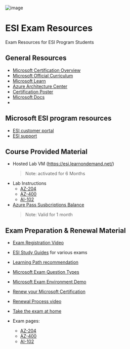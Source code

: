 ![image](https://user-images.githubusercontent.com/64772417/153222029-332b3411-d1a9-4db8-a197-1bef7fceeeb4.png)

# ESI Exam Resources
Exam Resources for ESI Program Students

## General Resources

- [Microsoft Certification Overview ](https://www.microsoft.com/certification "Microsoft Certification Overview ")
- [Microsoft Official Curriculum ](https://www.aka.ms/MOC "Microsoft Official Curriculum ")
- [Microsoft Learn](https://www.Microsoft.com/Learn "Microsoft Learn")
- [Azure Architecture Center](https://www.aka.ms/architecture "Azure Architecture Center")
- [Certification Poster](https://www.aka.ms/TrainCertPoster "Certification Poster")
- [Microsoft Docs](https://www.aka.ms/Docs "Microsoft Docs")
- 
## Microsoft ESI program resources
- [ESI customer portal](https://esi.microsoft.com/)
- [ESI support](https://esisupport.microsoft.com/)

## Course Provided Material
- Hosted Lab VM (https://esi.learnondemand.net/)
  > Note: activated for 6 Months 
- Lab Instructions
    - [AZ-204](aka.ms/az400labs)
    - [AZ-400](aka.ms/az204labs)
    - [AI-102](aka.ms/ai102labs)
- [Azure Pass Susbcriptions Balance](https://www.microsoftazuresponsorships.com/balance)
  > Note: Valid for 1 month

## Exam Preparation & Renewal Material
- [Exam Registration Video](https://aka.ms/LxPExamDiscountVideo)
- [ESI Study Guides](https://aka.ms/ESIStudyGuides) for various exams
- [Learning Path recommendation](https://aka.ms/AzureTrainCertDeck)

- [Microsoft Exam Question Types](https://docs.microsoft.com/en-us/learn/certifications/exam-duration-question-types#question-types-on-exams)
- [Microsoft Exam Environment Demo](http://aka.ms/examdemo)
- [Renew your Microsoft Certification](https://docs.microsoft.com/en-us/learn/certifications/renew-your-microsoft-certification)
- [Renewal Process video](https://www.youtube.com/watch?v=ttuhmFHOTU8&feature=youtu.be)
- [Take the exam at home](https://www.thomasmaurer.ch/2020/03/how-to-take-a-microsoft-certification-exam-online/)
- Exam pages:
    - [AZ-204](https://docs.microsoft.com/en-us/learn/certifications/exams/az-204)
    - [AZ-400](https://docs.microsoft.com/en-us/learn/certifications/exams/az-400)
    - [AI-102](https://docs.microsoft.com/en-us/learn/certifications/exams/ai-102)


